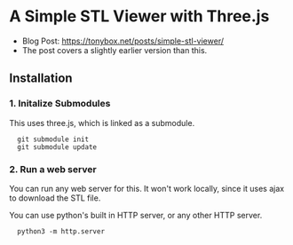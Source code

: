 # A Simple STL Viewer with Three.js

- Blog Post: https://tonybox.net/posts/simple-stl-viewer/
- The post covers a slightly earlier version than this.

## Installation

### 1. Initalize Submodules

This uses three.js, which is linked as a submodule.

```
  git submodule init
  git submodule update
```

### 2. Run a web server

You can run any web server for this.  It won't work locally, since it uses ajax to download the STL file.

You can use python's built in HTTP server, or any other HTTP server.

```
  python3 -m http.server
```
